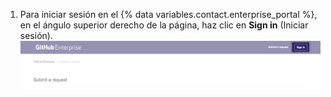 1. Para iniciar sesión en el {% data variables.contact.enterprise_portal %}, en el ángulo superior derecho de la página, haz clic en **Sign in** (Iniciar sesión). ![Inicia sesión en {% data variables.contact.enterprise_portal %}](/assets/images/enterprise/support/sign-in-support-portal.png)
